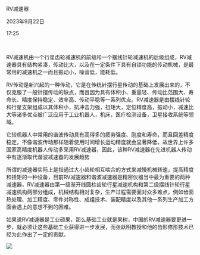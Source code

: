 RV减速器

2023年9月22日

17:25

 

RV减速机由一个行星齿轮减速机的前级和一个摆线针轮减速机的后级组成，RV减速器具有结构紧凑，传动比大，以及在一定条件下具有自锁功能的传动机械，是最常用的减速机之一而且振动小，噪音低，能耗低。

RV传动是新兴起的一种传动，它是在传统针摆行星传动的基础上发展出来的，不仅克服了一般针摆传动的缺点，而且因为具有体积小、重量轻、传动比范围大、寿命长、精度保持稳定、效率高、传动平稳等一系列优点。RV减速器是由摆线针轮和行星支架组成以其体积小，抗冲击力强，扭矩大，定位精度高，振动小，减速比大等诸多优点被广泛应用于工业机器人，机床，医疗检测设备，卫星接收系统等领域。

它较机器人中常用的谐波传动具有高得多的疲劳强度、刚度和寿命，而且回差精度稳定，不像谐波传动那样随着使用时间增长运动精度就会显著降低，故世界上许多国家高精度机器人传动多采用RV减速器，因此，该种RV减速器在先进机器人传动中有逐渐取代谐波减速器的发展趋势

所谓的减速器实际上是指通过大小齿轮相互啮合的方式来减慢机械转速，提高精度和扭矩的一种设备，目前RV减速器和谐波减速器是精密仪器当中最为重要的两种减速器，RV减速器由第一级渐开线圆柱齿轮行星减速机构和第二级摆线针轮行星减速机构两部分组成，机械结构相对复杂，生产过程需要面对众多难点，例如齿面热处理、加工精度、零件对称性、成组技术、装配精度以及其他一系列生产加工方面会遇上的意想不到的困难。

如果说RV减速器是工业硕果，那么基础工业就是果树，中国的RV减速器要更进一步，就必须让这些基础工业获得进一步发展，而张跃明教授和他的齿形修形技术已经为此作出了一定的贡献。

![](..\..\..\assets\001_RV减速器_000.png)

 
